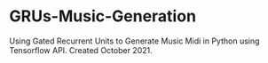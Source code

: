 # GRUs-Music-Generation
Using Gated Recurrent Units to Generate Music Midi in Python using Tensorflow API. Created October 2021.
